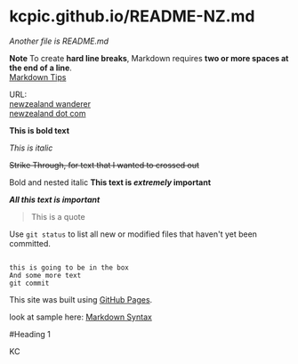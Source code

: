 # kcpic.github.io/README-NZ.md

*Another file is README.md* 
 
**Note**
To create **hard line breaks**, Markdown requires **two or more spaces at the end of a line**.   
[Markdown Tips](https://code.visualstudio.com/Docs/languages/markdown)  
  
URL:  
[newzealand wanderer](https://newzealandwanderer.com/best-places-to-visit-in-new-zealand/)  
[newzealand dot com](https://www.newzealand.com/us/plan/business/fox-glacier-mountainview-bandb/)  
  
  
**This is bold text**

*This is italic*

~~Strike Through,  for text that I wanted to crossed out~~

Bold and nested italic
**This text is _extremely_ important**

***All this text is important***


>This is a quote

Use `git status` to list all new or modified files that haven't yet been committed.

```

this is going to be in the box
And some more text
git commit

```

This site was built using [GitHub Pages](https://pages.github.com/).

look at sample here: [Markdown Syntax](https://docs.github.com/en/get-started/writing-on-github/getting-started-with-writing-and-formatting-on-github/basic-writing-and-formatting-syntax)

#Heading 1




KC

